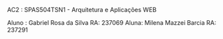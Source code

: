 AC2 : SPAS504TSN1 - Arquitetura e Aplicações WEB

Aluno : Gabriel Rosa da Silva            RA: 237069
Aluna: Milena Mazzei Barcia              RA: 237291


